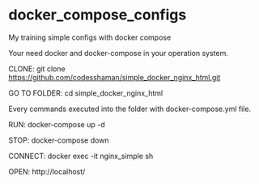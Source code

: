 # docker_compose_configs
My training simple configs with docker compose

Your need docker and docker-compose in your operation system.

CLONE:
git clone https://github.com/codesshaman/simple_docker_nginx_html.git

GO TO FOLDER:
cd simple_docker_nginx_html

Every commands executed into the folder with docker-compose.yml file.

RUN:
docker-compose up -d

STOP:
docker-compose down

CONNECT:
docker exec -it nginx_simple sh

OPEN:
http://localhost/
